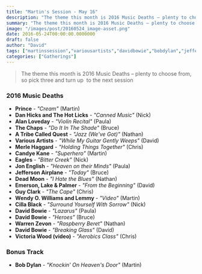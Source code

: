 ```yaml
---
title: "Martin's Session - May 16"
description: "The theme this month is 2016 Music Deaths – plenty to choose from, so pick three and turn up  to the next session"
summary: "The theme this month is 2016 Music Deaths – plenty to choose from, so pick three and turn up  to the next session"
image: "/images/post/20160524_image-asset.png"
date: 2016-05-24T00:00:00.0000000
draft: false
author: "David"
tags: ["martinssession","variousartists","davidbowie","bobdylan","jeffersonairplane","eagles","emerson","warrenzevon","lakeandpalmer","cillablack","lemmy","prince","thechaps","deadmoon","guyclark","candyekane","jonenglish","alanloveday","merlehaggard","victoriawood","wendyowilliams","atribecalledquest","danhicksandthehotlicks"]
categories: ["Gatherings"]
---
```

> The theme this month is 2016 Music Deaths – plenty to choose from, so pick three and turn up  to the next session
### 2016 Music Deaths
- **Prince** - _"Cream"_ (Martin)
- **Dan Hicks and The Hot Licks** - _"Canned Music"_ (Nick)
- **Alan Loveday** - _"Violin Recital"_ (Paula)
- **The Chaps** - _"Do It In The Shade"_ (Bruce)
- **A Tribe Called Quest** - _"Jazz (We've Got)"_ (Nathan)
- **Various Artists** - _"While My Guitar Gently Weeps"_ (David)
- **Merle Haggard** - _"Holding Things Together"_ (Chris)
- **Candye Kane** - _"Superhero"_ (Martin)
- **Eagles** - _"Bitter Creek"_ (Nick)
- **Jon English** - _"Heaven on their Minds"_ (Paula)
- **Jefferson Airplane** - _"Today"_ (Bruce)
- **Dead Moon** - _"I Hate the Blues"_ (Nathan)
- **Emerson, Lake & Palmer** - _"From the Beginning"_ (David)
- **Guy Clark** - _"The Cape"_ (Chris)
- **Wendy O. Williams and Lemmy** - _"Video"_ (Martin)
- **Cilla Black** - _"Surround Yourself With Sorrow"_ (Nick)
- **David Bowie** - _"Lazarus"_ (Paula)
- **David Bowie** - _"Heroes"_ (Bruce)
- **Warren Zevon** - _"Raspberry Beret"_ (Nathan)
- **David Bowie** - _"Breaking Glass"_ (David)
- **Victoria Wood (video)** - _"Aerobics Class"_ (Chris)
### Bonus Track
- **Bob Dylan** - _"Knockin' On Heaven's Door"_ (Martin)
